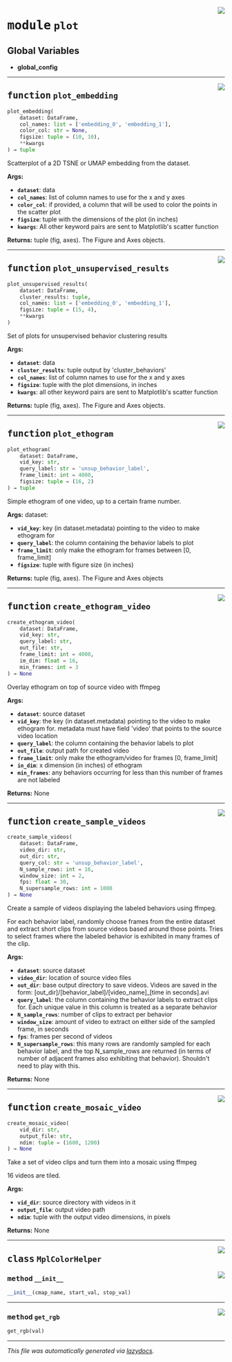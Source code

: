 <!-- markdownlint-disable -->

<a href="https://github.com/benlansdell/ethome/blob/master/ethome/plot.py#L0"><img align="right" style="float:right;" src="https://img.shields.io/badge/-source-cccccc?style=flat-square"></a>

# <kbd>module</kbd> `plot`




**Global Variables**
---------------
- **global_config**

---

<a href="https://github.com/benlansdell/ethome/blob/master/ethome/plot.py#L12"><img align="right" style="float:right;" src="https://img.shields.io/badge/-source-cccccc?style=flat-square"></a>

## <kbd>function</kbd> `plot_embedding`

```python
plot_embedding(
    dataset: DataFrame,
    col_names: list = ['embedding_0', 'embedding_1'],
    color_col: str = None,
    figsize: tuple = (10, 10),
    **kwargs
) → tuple
```

Scatterplot of a 2D TSNE or UMAP embedding from the dataset. 



**Args:**
 
 - <b>`dataset`</b>:  data 
 - <b>`col_names`</b>:  list of column names to use for the x and y axes 
 - <b>`color_col`</b>:  if provided, a column that will be used to color the points in the scatter plot 
 - <b>`figsize`</b>:  tuple with the dimensions of the plot (in inches) 
 - <b>`kwargs`</b>:  All other keyword pairs are sent to Matplotlib's scatter function 



**Returns:**
 tuple (fig, axes). The Figure and Axes objects.  


---

<a href="https://github.com/benlansdell/ethome/blob/master/ethome/plot.py#L53"><img align="right" style="float:right;" src="https://img.shields.io/badge/-source-cccccc?style=flat-square"></a>

## <kbd>function</kbd> `plot_unsupervised_results`

```python
plot_unsupervised_results(
    dataset: DataFrame,
    cluster_results: tuple,
    col_names: list = ['embedding_0', 'embedding_1'],
    figsize: tuple = (15, 4),
    **kwargs
)
```

Set of plots for unsupervised behavior clustering results 



**Args:**
 
 - <b>`dataset`</b>:  data 
 - <b>`cluster_results`</b>:  tuple output by 'cluster_behaviors' 
 - <b>`col_names`</b>:  list of column names to use for the x and y axes 
 - <b>`figsize`</b>:  tuple with the plot dimensions, in inches 
 - <b>`kwargs`</b>:  all other keyword pairs are sent to Matplotlib's scatter function 



**Returns:**
 tuple (fig, axes). The Figure and Axes objects.  


---

<a href="https://github.com/benlansdell/ethome/blob/master/ethome/plot.py#L103"><img align="right" style="float:right;" src="https://img.shields.io/badge/-source-cccccc?style=flat-square"></a>

## <kbd>function</kbd> `plot_ethogram`

```python
plot_ethogram(
    dataset: DataFrame,
    vid_key: str,
    query_label: str = 'unsup_behavior_label',
    frame_limit: int = 4000,
    figsize: tuple = (16, 2)
) → tuple
```

Simple ethogram of one video, up to a certain frame number. 



**Args:**
  dataset:  
 - <b>`vid_key`</b>:  key (in dataset.metadata) pointing to the video to make ethogram for 
 - <b>`query_label`</b>:  the column containing the behavior labels to plot 
 - <b>`frame_limit`</b>:  only make the ethogram for frames between [0, frame_limit] 
 - <b>`figsize`</b>:  tuple with figure size (in inches) 



**Returns:**
 tuple (fig, axes). The Figure and Axes objects 


---

<a href="https://github.com/benlansdell/ethome/blob/master/ethome/plot.py#L132"><img align="right" style="float:right;" src="https://img.shields.io/badge/-source-cccccc?style=flat-square"></a>

## <kbd>function</kbd> `create_ethogram_video`

```python
create_ethogram_video(
    dataset: DataFrame,
    vid_key: str,
    query_label: str,
    out_file: str,
    frame_limit: int = 4000,
    im_dim: float = 16,
    min_frames: int = 3
) → None
```

Overlay ethogram on top of source video with ffmpeg 



**Args:**
 
 - <b>`dataset`</b>:  source dataset 
 - <b>`vid_key`</b>:  the key (in dataset.metadata) pointing to the video to make ethogram for. metadata must have field 'video' that points to the source video location 
 - <b>`query_label`</b>:  the column containing the behavior labels to plot 
 - <b>`out_file`</b>:  output path for created video 
 - <b>`frame_limit`</b>:  only make the ethogram/video for frames [0, frame_limit] 
 - <b>`in_dim`</b>:  x dimension (in inches) of ethogram 
 - <b>`min_frames`</b>:  any behaviors occurring for less than this number of frames are not labeled 



**Returns:**
 None 


---

<a href="https://github.com/benlansdell/ethome/blob/master/ethome/plot.py#L202"><img align="right" style="float:right;" src="https://img.shields.io/badge/-source-cccccc?style=flat-square"></a>

## <kbd>function</kbd> `create_sample_videos`

```python
create_sample_videos(
    dataset: DataFrame,
    video_dir: str,
    out_dir: str,
    query_col: str = 'unsup_behavior_label',
    N_sample_rows: int = 16,
    window_size: int = 2,
    fps: float = 30,
    N_supersample_rows: int = 1000
) → None
```

Create a sample of videos displaying the labeled behaviors using ffmpeg.  

For each behavior label, randomly choose frames from the entire dataset and extract short clips from source videos based around those points. Tries to select frames where the labeled behavior is exhibited in many frames of the clip. 



**Args:**
 
 - <b>`dataset`</b>:  source dataset 
 - <b>`video_dir`</b>:  location of source video files 
 - <b>`out_dir`</b>:  base output directory to save videos. Videos are saved in the form: [out_dir]/[behavior_label]/[video_name]_[time in seconds].avi 
 - <b>`query_label`</b>:  the column containing the behavior labels to extract clips for. Each unique value in this column is treated as a separate behavior 
 - <b>`N_sample_rows`</b>:  number of clips to extract per behavior 
 - <b>`window_size`</b>:  amount of video to extract on either side of the sampled frame, in seconds 
 - <b>`fps`</b>:  frames per second of videos 
 - <b>`N_supersample_rows`</b>:  this many rows are randomly sampled for each behavior label, and the top N_sample_rows are returned (in terms of number of adjacent frames also exhibiting that behavior). Shouldn't need to play with this. 



**Returns:**
 None 


---

<a href="https://github.com/benlansdell/ethome/blob/master/ethome/plot.py#L303"><img align="right" style="float:right;" src="https://img.shields.io/badge/-source-cccccc?style=flat-square"></a>

## <kbd>function</kbd> `create_mosaic_video`

```python
create_mosaic_video(
    vid_dir: str,
    output_file: str,
    ndim: tuple = (1600, 1200)
) → None
```

Take a set of video clips and turn them into a mosaic using ffmpeg  

16 videos are tiled. 



**Args:**
 
 - <b>`vid_dir`</b>:  source directory with videos in it 
 - <b>`output_file`</b>:  output video path 
 - <b>`ndim`</b>:  tuple with the output video dimensions, in pixels 



**Returns:**
 None     


---

<a href="https://github.com/benlansdell/ethome/blob/master/ethome/plot.py#L42"><img align="right" style="float:right;" src="https://img.shields.io/badge/-source-cccccc?style=flat-square"></a>

## <kbd>class</kbd> `MplColorHelper`




<a href="https://github.com/benlansdell/ethome/blob/master/ethome/plot.py#L44"><img align="right" style="float:right;" src="https://img.shields.io/badge/-source-cccccc?style=flat-square"></a>

### <kbd>method</kbd> `__init__`

```python
__init__(cmap_name, start_val, stop_val)
```








---

<a href="https://github.com/benlansdell/ethome/blob/master/ethome/plot.py#L50"><img align="right" style="float:right;" src="https://img.shields.io/badge/-source-cccccc?style=flat-square"></a>

### <kbd>method</kbd> `get_rgb`

```python
get_rgb(val)
```








---

_This file was automatically generated via [lazydocs](https://github.com/ml-tooling/lazydocs)._
